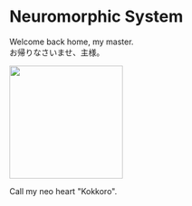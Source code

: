 # Neuromorphic System

Welcome back home, my master.\
お帰りなさいませ、主様。

<img src="https://moegirl.uk/images/5/52/Unit_big_111931.jpg" width = "200px" />

Call my neo heart "Kokkoro".
